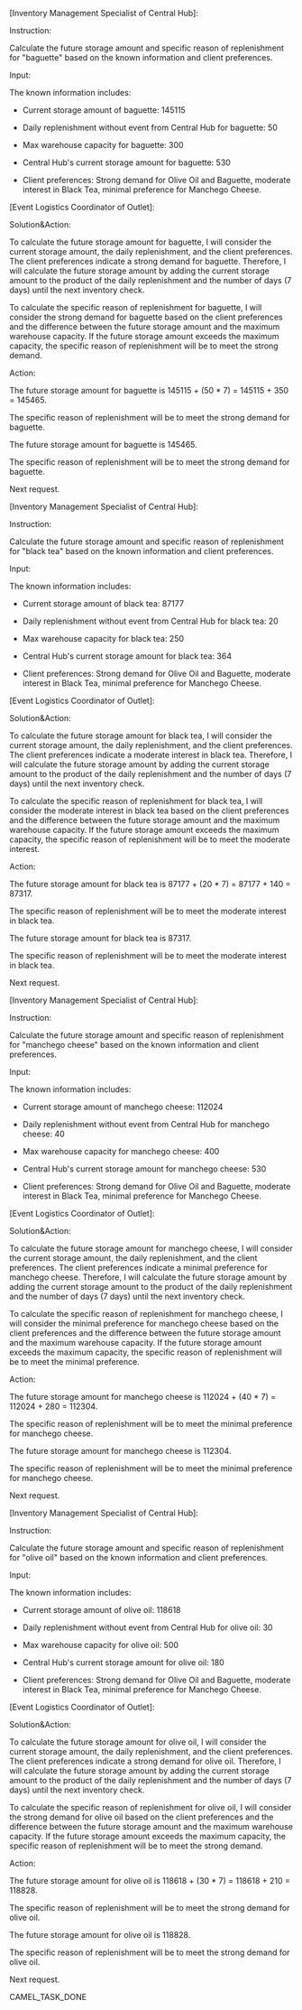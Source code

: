 [Inventory Management Specialist of Central Hub]:

Instruction:

Calculate the future storage amount and specific reason of replenishment for "baguette" based on the known information and client preferences.

Input:

The known information includes:

- Current storage amount of baguette: 145115

- Daily replenishment without event from Central Hub for baguette: 50

- Max warehouse capacity for baguette: 300

- Central Hub's current storage amount for baguette: 530

- Client preferences: Strong demand for Olive Oil and Baguette, moderate interest in Black Tea, minimal preference for Manchego Cheese.


[Event Logistics Coordinator of Outlet]:

Solution&Action:

To calculate the future storage amount for baguette, I will consider the current storage amount, the daily replenishment, and the client preferences. The client preferences indicate a strong demand for baguette. Therefore, I will calculate the future storage amount by adding the current storage amount to the product of the daily replenishment and the number of days (7 days) until the next inventory check.



To calculate the specific reason of replenishment for baguette, I will consider the strong demand for baguette based on the client preferences and the difference between the future storage amount and the maximum warehouse capacity. If the future storage amount exceeds the maximum capacity, the specific reason of replenishment will be to meet the strong demand.



Action:

The future storage amount for baguette is 145115 + (50 * 7) = 145115 + 350 = 145465.

The specific reason of replenishment will be to meet the strong demand for baguette.

The future storage amount for baguette is 145465.

The specific reason of replenishment will be to meet the strong demand for baguette.

Next request.


[Inventory Management Specialist of Central Hub]:

Instruction:

Calculate the future storage amount and specific reason of replenishment for "black tea" based on the known information and client preferences.

Input:

The known information includes:

- Current storage amount of black tea: 87177

- Daily replenishment without event from Central Hub for black tea: 20

- Max warehouse capacity for black tea: 250

- Central Hub's current storage amount for black tea: 364

- Client preferences: Strong demand for Olive Oil and Baguette, moderate interest in Black Tea, minimal preference for Manchego Cheese.


[Event Logistics Coordinator of Outlet]:

Solution&Action:

To calculate the future storage amount for black tea, I will consider the current storage amount, the daily replenishment, and the client preferences. The client preferences indicate a moderate interest in black tea. Therefore, I will calculate the future storage amount by adding the current storage amount to the product of the daily replenishment and the number of days (7 days) until the next inventory check.



To calculate the specific reason of replenishment for black tea, I will consider the moderate interest in black tea based on the client preferences and the difference between the future storage amount and the maximum warehouse capacity. If the future storage amount exceeds the maximum capacity, the specific reason of replenishment will be to meet the moderate interest.



Action:

The future storage amount for black tea is 87177 + (20 * 7) = 87177 + 140 = 87317.

The specific reason of replenishment will be to meet the moderate interest in black tea.

The future storage amount for black tea is 87317.

The specific reason of replenishment will be to meet the moderate interest in black tea.

Next request.


[Inventory Management Specialist of Central Hub]:

Instruction:

Calculate the future storage amount and specific reason of replenishment for "manchego cheese" based on the known information and client preferences.

Input:

The known information includes:

- Current storage amount of manchego cheese: 112024

- Daily replenishment without event from Central Hub for manchego cheese: 40

- Max warehouse capacity for manchego cheese: 400

- Central Hub's current storage amount for manchego cheese: 530

- Client preferences: Strong demand for Olive Oil and Baguette, moderate interest in Black Tea, minimal preference for Manchego Cheese.


[Event Logistics Coordinator of Outlet]:

Solution&Action:

To calculate the future storage amount for manchego cheese, I will consider the current storage amount, the daily replenishment, and the client preferences. The client preferences indicate a minimal preference for manchego cheese. Therefore, I will calculate the future storage amount by adding the current storage amount to the product of the daily replenishment and the number of days (7 days) until the next inventory check.



To calculate the specific reason of replenishment for manchego cheese, I will consider the minimal preference for manchego cheese based on the client preferences and the difference between the future storage amount and the maximum warehouse capacity. If the future storage amount exceeds the maximum capacity, the specific reason of replenishment will be to meet the minimal preference.



Action:

The future storage amount for manchego cheese is 112024 + (40 * 7) = 112024 + 280 = 112304.

The specific reason of replenishment will be to meet the minimal preference for manchego cheese.

The future storage amount for manchego cheese is 112304.

The specific reason of replenishment will be to meet the minimal preference for manchego cheese.

Next request.


[Inventory Management Specialist of Central Hub]:

Instruction:

Calculate the future storage amount and specific reason of replenishment for "olive oil" based on the known information and client preferences.

Input:

The known information includes:

- Current storage amount of olive oil: 118618

- Daily replenishment without event from Central Hub for olive oil: 30

- Max warehouse capacity for olive oil: 500

- Central Hub's current storage amount for olive oil: 180

- Client preferences: Strong demand for Olive Oil and Baguette, moderate interest in Black Tea, minimal preference for Manchego Cheese.


[Event Logistics Coordinator of Outlet]:

Solution&Action:

To calculate the future storage amount for olive oil, I will consider the current storage amount, the daily replenishment, and the client preferences. The client preferences indicate a strong demand for olive oil. Therefore, I will calculate the future storage amount by adding the current storage amount to the product of the daily replenishment and the number of days (7 days) until the next inventory check.



To calculate the specific reason of replenishment for olive oil, I will consider the strong demand for olive oil based on the client preferences and the difference between the future storage amount and the maximum warehouse capacity. If the future storage amount exceeds the maximum capacity, the specific reason of replenishment will be to meet the strong demand.



Action:

The future storage amount for olive oil is 118618 + (30 * 7) = 118618 + 210 = 118828.

The specific reason of replenishment will be to meet the strong demand for olive oil.

The future storage amount for olive oil is 118828.

The specific reason of replenishment will be to meet the strong demand for olive oil.

Next request.

CAMEL_TASK_DONE


